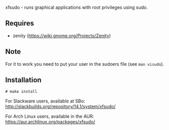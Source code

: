 xfsudo - runs graphical applications with root privileges using sudo.

## Requires

* zenity (https://wiki.gnome.org/Projects/Zenity)

## Note

For it to work you need to put your user in the sudoers file (see ```man visudo```).

## Installation

~~~~
# make install
~~~~

For Slackware users, available at SBo:
http://slackbuilds.org/repository/14.1/system/xfsudo/

For Arch Linux users, available in the AUR:
https://aur.archlinux.org/packages/xfsudo/
